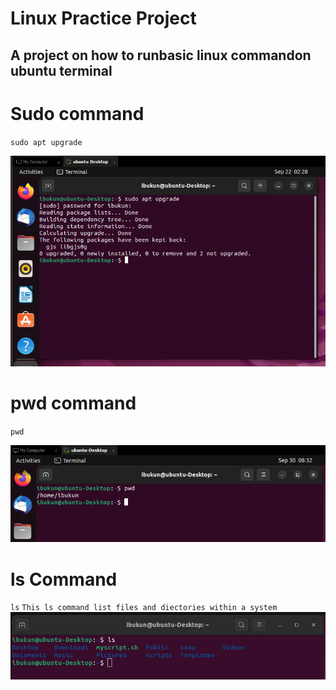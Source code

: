 # Linux Practice Project

## A project on how to run**basic linux command**on ubuntu terminal

# Sudo command
`sudo apt upgrade`

![Alt text](images/sudo.png)

# pwd command

`pwd`

![Alt text](images/pwd.png)

# ls Command
`ls`
`This ls command list files and diectories within a system`
![Alt text](images/ls.png)
